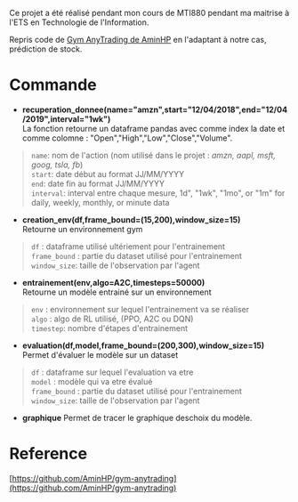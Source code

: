Ce projet a été réalisé pendant mon cours de MTI880 pendant ma maitrise à l'ETS en Technologie de l'Information. 

Repris code de [Gym AnyTrading de AminHP](https://github.com/AminHP/gym-anytrading) en l'adaptant à notre cas, prédiction de stock. 


# Commande 
* **recuperation_donnee(name="amzn",start="12/04/2018",end="12/04/2019",interval="1wk")**  
  La fonction retourne un dataframe pandas avec comme index la date et comme colomne : "Open","High","Low","Close","Volume". 
> `name`: nom de l'action (nom utilisé dans le projet : *amzn, aapl, msft, goog, tsla, fb*)  
> `start`: date début au format JJ/MM/YYYY  
> `end`: date fin au format JJ/MM/YYYY  
> `interval`: interval entre chaque mesure, 1d", "1wk", "1mo", or "1m" for daily, weekly, monthly, or minute data  

* **creation_env(df,frame_bound=(15,200),window_size=15)**  
  Retourne un environnement gym  
> `df` : dataframe utilisé ultériement pour l'entrainement  
> `frame_bound` : partie du dataset utilisé pour l'entrainement  
> `window_size`: taille de l'observation par l'agent  
> 

* **entrainement(env,algo=A2C,timesteps=50000)**  
  Retourne un modèle entrainé sur un environnement  
> `env` : environnement sur lequel l'entrainement va se réaliser  
> `algo` : algo de RL utilisé, (PPO, A2C ou DQN)  
> `timestep`: nombre d'étapes d'entrainement  

* **evaluation(df,model,frame_bound=(200,300),window_size=15)**  
  Permet d'évaluer le modèle sur un dataset  
> `df` : dataframe sur lequel l'evaluation va etre   
>  `model` : modèle qui va etre évalué  
> `frame_bound` : partie du dataset utilisé pour l'entrainement  
> `window_size`: taille de l'observation par l'agent  

* **graphique**
    Permet de tracer le graphique deschoix du modèle. 


# Reference 
[https://github.com/AminHP/gym-anytrading](https://github.com/AminHP/gym-anytrading)